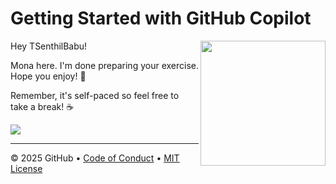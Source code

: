 # Getting Started with GitHub Copilot

<img src="https://octodex.github.com/images/Professortocat_v2.png" align="right" height="200px" />

Hey TSenthilBabu!

Mona here. I'm done preparing your exercise. Hope you enjoy! 💚

Remember, it's self-paced so feel free to take a break! ☕️

[![](https://img.shields.io/badge/Go%20to%20Exercise-%E2%86%92-1f883d?style=for-the-badge&logo=github&labelColor=197935)](https://github.com/TSenthilBabu/GitHubCopilotSampleTest/issues/1)

---

&copy; 2025 GitHub &bull; [Code of Conduct](https://www.contributor-covenant.org/version/2/1/code_of_conduct/code_of_conduct.md) &bull; [MIT License](https://gh.io/mit)

